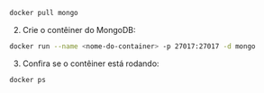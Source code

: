 ```sh
docker pull mongo
```

2. Crie o contêiner do MongoDB:

```sh
docker run --name <nome-do-container> -p 27017:27017 -d mongo
```

3. Confira se o contêiner está rodando:

```sh
docker ps
```
